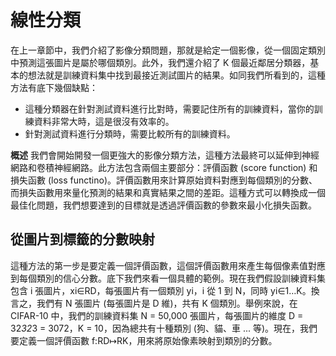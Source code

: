 # 線性分類

在上一章節中，我們介紹了影像分類問題，那就是給定一個影像，從一個固定類別中預測這張圖片是屬於哪個類別。此外，我們還介紹了 K 個最近鄰居分類器，基本的想法就是訓練資料集中找到最接近測試圖片的結果。如同我們所看到的，這種方法有底下幾個缺點：

- 這種分類器在針對測試資料進行比對時，需要記住所有的訓練資料，當你的訓練資料非常大時，這是很沒有效率的。
- 針對測試資料進行分類時，需要比較所有的訓練資料。

**概述** 我們會開始開發一個更強大的影像分類方法，這種方法最終可以延伸到神經網路和卷積神經網路。此方法包含兩個主要部分：評價函數 (score function) 和損失函數 (loss functino)。評價函數用來計算原始資料對應到每個類別的分數、而損失函數用來量化預測的結果和真實結果之間的差距。這種方式可以轉換成一個最佳化問題，我們想要達到的目標就是透過評價函數的參數來最小化損失函數。

## 從圖片到標籤的分數映射

這種方法的第一步是要定義一個評價函數，這個評價函數用來產生每個像素值對應到每個類別的信心分數。底下我們來看一個具體的範例。現在我們假設訓練資料集包含 i 張圖片，xi∈RD，每張圖片有一個類別 yi，i 從 1 到 N，同時 yi∈1…K。換言之，我們有 N 張圖片 (每張圖片是 D 維)，共有 K 個類別。舉例來說，在 CIFAR-10 中，我們的訓練資料集 N = 50,000 張圖片，每張圖片的維度 D = 32*32*3 = 3072，K = 10，因為總共有十種類別 (狗、貓、車 ... 等)。現在，我們要定義一個評價函數 f:RD↦RK，用來將原始像素映射到類別的分數。

